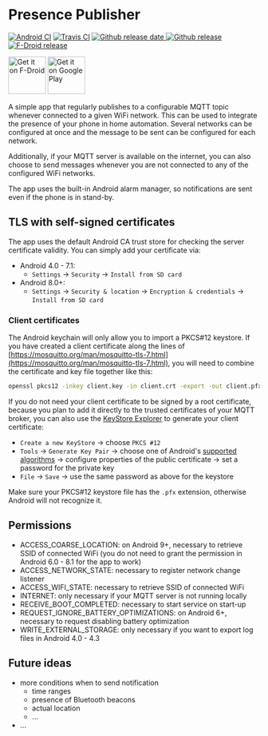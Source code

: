# Presence Publisher

[![Android CI](https://github.com/ostrya/presencepublisher/workflows/Android%20CI/badge.svg?branch=master)](https://github.com/ostrya/PresencePublisher/actions?query=branch%3Amaster)
[![Travis CI](https://img.shields.io/travis/ostrya/presencepublisher/master?logo=travis)](https://travis-ci.com/ostrya/PresencePublisher)
[![Github release date](https://img.shields.io/github/release-date/ostrya/presencepublisher.svg?logo=github) ![Github release](https://img.shields.io/github/release/ostrya/presencepublisher.svg?logo=github)](https://github.com/ostrya/PresencePublisher/releases)
[![F-Droid release](https://img.shields.io/f-droid/v/org.ostrya.presencepublisher.svg)](https://f-droid.org/packages/org.ostrya.presencepublisher)

[<img src="https://f-droid.org/badge/get-it-on.png" alt="Get it on F-Droid" height="75">](https://f-droid.org/packages/org.ostrya.presencepublisher)
[<img src="https://play.google.com/intl/en_us/badges/static/images/badges/en_badge_web_generic.png" height="75" alt="Get it on Google Play">](https://play.google.com/store/apps/details?id=org.ostrya.presencepublisher&pcampaignid=pcampaignidMKT-Other-global-all-co-prtnr-py-PartBadge-Mar2515-1)

A simple app that regularly publishes to a configurable MQTT topic whenever connected to a given WiFi network.
This can be used to integrate the presence of your phone in home automation. Several networks can be configured
at once and the message to be sent can be configured for each network.

Additionally, if your MQTT server is available on the internet, you can also choose to send messages whenever
you are not connected to any of the configured WiFi networks.

The app uses the built-in Android alarm manager, so notifications are sent even if the phone is in stand-by.

## TLS with self-signed certificates

The app uses the default Android CA trust store for checking the server certificate validity. You can simply add your
certificate via:

* Android 4.0 - 7.1:
  * `Settings` → `Security` → `Install from SD card`
* Android 8.0+:
  * `Settings` → `Security & location` → `Encryption & credentials` → `Install from SD card`

### Client certificates

The Android keychain will only allow you to import a PKCS#12 keystore. If you have created a client certificate along
the lines of [https://mosquitto.org/man/mosquitto-tls-7.html](https://mosquitto.org/man/mosquitto-tls-7.html),
you will need to combine the certificate and key file together like this:

```bash
openssl pkcs12 -inkey client.key -in client.crt -export -out client.pfx
```

If you do not need your client certificate to be signed by a root certificate, because you plan to add it directly to
the trusted certificates of your MQTT broker, you can also use the [KeyStore Explorer](https://keystore-explorer.org)
to generate your client certificate:

* `Create a new KeyStore` → choose `PKCS #12`
* `Tools` → `Generate Key Pair` → choose one of Android's
  [supported algorithms](https://developer.android.com/training/articles/keystore#SupportedKeyPairGenerators)
  → configure properties of the public certificate → set a password for the private key
* `File` → `Save` → use the same password as above for the keystore

Make sure your PKCS#12 keystore file has the `.pfx` extension, otherwise Android will not recognize it.

## Permissions

* ACCESS_COARSE_LOCATION: on Android 9+, necessary to retrieve SSID of connected WiFi (you do not need to grant
 the permission in Android 6.0 - 8.1 for the app to work)
* ACCESS_NETWORK_STATE: necessary to register network change listener
* ACCESS_WIFI_STATE: necessary to retrieve SSID of connected WiFi
* INTERNET: only necessary if your MQTT server is not running locally
* RECEIVE_BOOT_COMPLETED: necessary to start service on start-up
* REQUEST_IGNORE_BATTERY_OPTIMIZATIONS: on Android 6+, necessary to request disabling battery optimization
* WRITE_EXTERNAL_STORAGE: only necessary if you want to export log files in Android 4.0 - 4.3

## Future ideas

* more conditions when to send notification
  * time ranges
  * presence of Bluetooth beacons
  * actual location
  * ...
* ...
